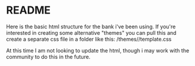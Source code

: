 # README
Here is the basic html structure for the bank i've been using. 
If you're interested in creating some alternative "themes" you can pull this and create a separate
css file in a folder like this: /themes/<yourtheme>/template.css 

At this time I am not looking to update the html, though i may work with the community to do this in the future. 